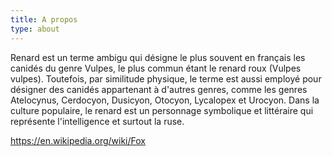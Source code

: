 ```yaml
---
title: A propos
type: about
---
```


Renard est un terme ambigu qui désigne le plus souvent en français les canidés du genre Vulpes, le plus commun étant le renard roux (Vulpes vulpes). Toutefois, par similitude physique, le terme est aussi employé pour désigner des canidés appartenant à d'autres genres, comme les genres Atelocynus, Cerdocyon, Dusicyon, Otocyon, Lycalopex et Urocyon. Dans la culture populaire, le renard est un personnage symbolique et littéraire qui représente l'intelligence et surtout la ruse.


https://en.wikipedia.org/wiki/Fox
